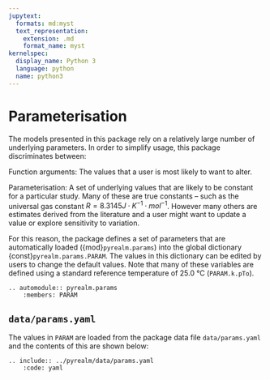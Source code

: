 ```yaml
---
jupytext:
  formats: md:myst
  text_representation:
    extension: .md
    format_name: myst
kernelspec:
  display_name: Python 3
  language: python
  name: python3
---
```


# Parameterisation

The models presented in this package rely on a relatively large number of
underlying parameters. In order to simplify usage, this package discriminates
between:

Function arguments:
    The values that a user is most likely to want to alter.

Parameterisation:
    A set of underlying values that are likely to be constant for a particular
    study. Many of these are true constants – such as the universal gas
    constant $R=8.3145 J \cdot K^{-1} \cdot mol^{-1}$. However many others
    are estimates derived from the literature and a user might want to update
    a value or explore sensitivity to variation.

For this reason, the package defines a set of parameters that are automatically
loaded ({mod}`pyrealm.params`) into the global dictionary
{const}`pyrealm.params.PARAM`. The values in this dictionary can be edited by
users to change the default values. Note that many of these variables are
defined using a standard reference temperature of 25.0 °C (`PARAM.k.pTo`).

```{eval-rst}
.. automodule:: pyrealm.params
    :members: PARAM
```

## `data/params.yaml`

The values in `PARAM` are loaded from the package data file `data/params.yaml`
and the contents of this are shown below:

```{eval-rst}
.. include:: ../pyrealm/data/params.yaml
    :code: yaml
```
